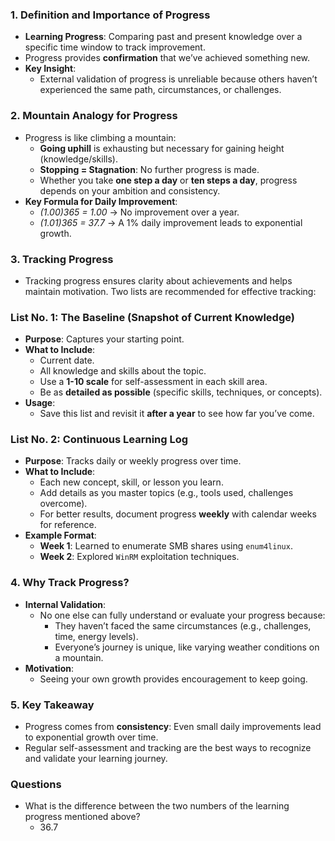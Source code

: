 ### 1. **Definition and Importance of Progress**
- **Learning Progress**: Comparing past and present knowledge over a specific time window to track improvement.
- Progress provides **confirmation** that we’ve achieved something new.
- **Key Insight**:
    - External validation of progress is unreliable because others haven’t experienced the same path, circumstances, or challenges.



### 2. **Mountain Analogy for Progress**
- Progress is like climbing a mountain:
    - **Going uphill** is exhausting but necessary for gaining height (knowledge/skills).
    - **Stopping = Stagnation**: No further progress is made.
    - Whether you take **one step a day** or **ten steps a day**, progress depends on your ambition and consistency.
- **Key Formula for Daily Improvement**:
    - _(1.00)365 = 1.00_ → No improvement over a year.
    - _(1.01)365 = 37.7_ → A 1% daily improvement leads to exponential growth.



### 3. **Tracking Progress**
- Tracking progress ensures clarity about achievements and helps maintain motivation. Two lists are recommended for effective tracking:



### **List No. 1: The Baseline (Snapshot of Current Knowledge)**
- **Purpose**: Captures your starting point.
- **What to Include**:
    - Current date.
    - All knowledge and skills about the topic.
    - Use a **1-10 scale** for self-assessment in each skill area.
    - Be as **detailed as possible** (specific skills, techniques, or concepts).
- **Usage**:
    - Save this list and revisit it **after a year** to see how far you’ve come.



### **List No. 2: Continuous Learning Log**
- **Purpose**: Tracks daily or weekly progress over time.
- **What to Include**:
    - Each new concept, skill, or lesson you learn.
    - Add details as you master topics (e.g., tools used, challenges overcome).
    - For better results, document progress **weekly** with calendar weeks for reference.
- **Example Format**:
    - **Week 1**: Learned to enumerate SMB shares using `enum4linux`.
    - **Week 2**: Explored `WinRM` exploitation techniques.



### 4. **Why Track Progress?**
- **Internal Validation**:
    - No one else can fully understand or evaluate your progress because:
        - They haven’t faced the same circumstances (e.g., challenges, time, energy levels).
        - Everyone’s journey is unique, like varying weather conditions on a mountain.
- **Motivation**:
    - Seeing your own growth provides encouragement to keep going.



### 5. **Key Takeaway**
- Progress comes from **consistency**: Even small daily improvements lead to exponential growth over time.
- Regular self-assessment and tracking are the best ways to recognize and validate your learning journey.



### Questions
- What is the difference between the two numbers of the learning progress mentioned above?
	- 36.7